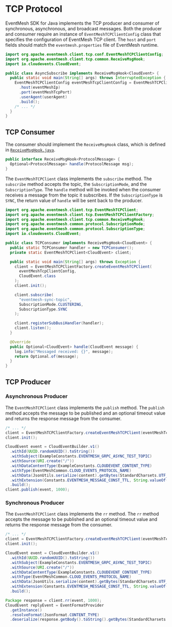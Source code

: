 # TCP Protocol

EventMesh SDK for Java implements the TCP producer and consumer of synchronous, asynchronous, and broadcast messages. Both the producer and consumer require an instance of `EventMeshTCPClientConfig` class that specifies the configuration of EventMesh TCP client. The `host` and `port` fields should match the `eventmesh.properties` file of EventMesh runtime.

```java
import org.apache.eventmesh.client.tcp.conf.EventMeshTCPClientConfig;
import org.apache.eventmesh.client.tcp.common.ReceiveMsgHook;
import io.cloudevents.CloudEvent;

public class AsyncSubscribe implements ReceiveMsgHook<CloudEvent> {
  public static void main(String[] args) throws InterruptedException {
    EventMeshTCPClientConfig eventMeshTcpClientConfig = EventMeshTCPClientConfig.builder()
      .host(eventMeshIp)
      .port(eventMeshTcpPort)
      .userAgent(userAgent)
      .build();
    /* ... */
  }
}
```

## TCP Consumer

The consumer should implement the `ReceiveMsgHook` class, which is defined in [`ReceiveMsgHook.java`](https://github.com/apache/incubator-eventmesh/blob/master/eventmesh-sdk-java/src/main/java/org/apache/eventmesh/client/tcp/common/ReceiveMsgHook.java).

```java
public interface ReceiveMsgHook<ProtocolMessage> {
  Optional<ProtocolMessage> handle(ProtocolMessage msg);
}
```

The `EventMeshTCPClient` class implements the `subscribe` method. The `subscribe` method accepts the topic, the `SubscriptionMode`, and the `SubscriptionType`. The `handle` method will be invoked when the consumer receives a message from the topic it subscribes. If the `SubscriptionType` is `SYNC`, the return value of `handle` will be sent back to the producer.

```java
import org.apache.eventmesh.client.tcp.EventMeshTCPClient;
import org.apache.eventmesh.client.tcp.EventMeshTCPClientFactory;
import org.apache.eventmesh.client.tcp.common.ReceiveMsgHook;
import org.apache.eventmesh.common.protocol.SubscriptionMode;
import org.apache.eventmesh.common.protocol.SubscriptionType;
import io.cloudevents.CloudEvent;

public class TCPConsumer implements ReceiveMsgHook<CloudEvent> {
  public static TCPConsumer handler = new TCPConsumer();
  private static EventMeshTCPClient<CloudEvent> client;

  public static void main(String[] args) throws Exception {
    client = EventMeshTCPClientFactory.createEventMeshTCPClient(
      eventMeshTcpClientConfig,
      CloudEvent.class
    );
    client.init();

    client.subscribe(
      "eventmesh-sync-topic",
      SubscriptionMode.CLUSTERING,
      SubscriptionType.SYNC
    );

    client.registerSubBusiHandler(handler);
    client.listen();
  }

  @Override
  public Optional<CloudEvent> handle(CloudEvent message) {
    log.info("Messaged received: {}", message);
    return Optional.of(message);
  }
}
```

## TCP Producer

### Asynchronous Producer

The `EventMeshTCPClient` class implements the `publish` method. The `publish` method accepts the message to be published and an optional timeout value and returns the response message from the consumer.

```java
/* ... */
client = EventMeshTCPClientFactory.createEventMeshTCPClient(eventMeshTcpClientConfig, CloudEvent.class);
client.init();

CloudEvent event = CloudEventBuilder.v1()
  .withId(UUID.randomUUID().toString())
  .withSubject(ExampleConstants.EVENTMESH_GRPC_ASYNC_TEST_TOPIC)
  .withSource(URI.create("/"))
  .withDataContentType(ExampleConstants.CLOUDEVENT_CONTENT_TYPE)
  .withType(EventMeshCommon.CLOUD_EVENTS_PROTOCOL_NAME)
  .withData(JsonUtils.serialize(content).getBytes(StandardCharsets.UTF_8))
  .withExtension(Constants.EVENTMESH_MESSAGE_CONST_TTL, String.valueOf(4 * 1000))
  .build();
client.publish(event, 1000);
```

### Synchronous Producer

The `EventMeshTCPClient` class implements the `rr` method. The `rr` method accepts the message to be published and an optional timeout value and returns the response message from the consumer.

```java
/* ... */
client = EventMeshTCPClientFactory.createEventMeshTCPClient(eventMeshTcpClientConfig, CloudEvent.class);
client.init();

CloudEvent event = CloudEventBuilder.v1()
  .withId(UUID.randomUUID().toString())
  .withSubject(ExampleConstants.EVENTMESH_GRPC_ASYNC_TEST_TOPIC)
  .withSource(URI.create("/"))
  .withDataContentType(ExampleConstants.CLOUDEVENT_CONTENT_TYPE)
  .withType(EventMeshCommon.CLOUD_EVENTS_PROTOCOL_NAME)
  .withData(JsonUtils.serialize(content).getBytes(StandardCharsets.UTF_8))
  .withExtension(Constants.EVENTMESH_MESSAGE_CONST_TTL, String.valueOf(4 * 1000))
  .build();

Package response = client.rr(event, 1000);
CloudEvent replyEvent = EventFormatProvider
  .getInstance()
  .resolveFormat(JsonFormat.CONTENT_TYPE)
  .deserialize(response.getBody().toString().getBytes(StandardCharsets.UTF_8));
```
